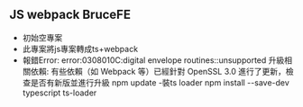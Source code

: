 ## JS webpack BruceFE
- 初始空專案
- 此專案將js專案轉成ts+webpack
- 報錯Error: error:0308010C:digital envelope routines::unsupported
升級相關依賴:
有些依賴（如 Webpack 等）已經針對 OpenSSL 3.0 進行了更新，檢查是否有新版並進行升級
npm update
-裝ts loader
npm install --save-dev typescript ts-loader
